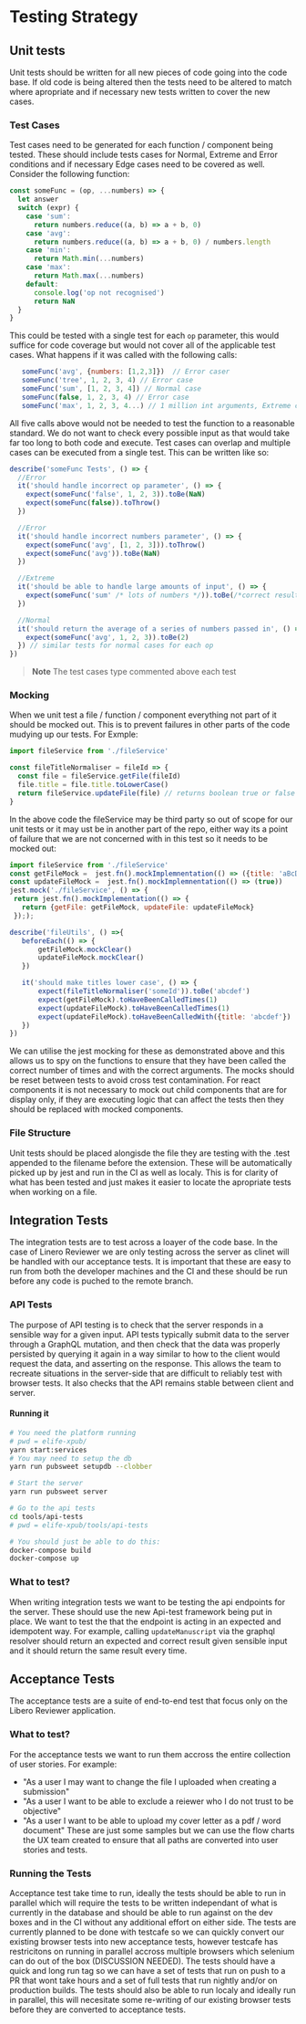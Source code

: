 # Testing Strategy

## Unit tests

Unit tests should be written for all new pieces of code going into the code base. If old code is being altered then the tests need to be altered to match where apropriate and if necessary new tests written to cover the new cases.

### Test Cases

Test cases need to be generated for each function / component being tested. These should include tests cases for Normal, Extreme and Error conditions and if necessary Edge cases need to be covered as well. Consider the following function:

```js
const someFunc = (op, ...numbers) => {
  let answer
  switch (expr) {
    case 'sum':
      return numbers.reduce((a, b) => a + b, 0)
    case 'avg':
      return numbers.reduce((a, b) => a + b, 0) / numbers.length
    case 'min':
      return Math.min(...numbers)
    case 'max':
      return Math.max(...numbers)
    default:
      console.log('op not recognised')
      return NaN
  }
}
```

This could be tested with a single test for each `op` parameter, this would suffice for code coverage but would not cover all of the applicable test cases. What happens if it was called with the following calls:

```js
   someFunc('avg', {numbers: [1,2,3]})  // Error caser
   someFunc('tree', 1, 2, 3, 4) // Error case
   someFunc('sum', [1, 2, 3, 4]) // Normal case
   someFunc(false, 1, 2, 3, 4) // Error case
   someFunc('max', 1, 2, 3, 4...) // 1 million int arguments, Extreme case
```

All five calls above would not be needed to test the function to a reasonable standard. We do not want to check every possible input as that would take far too long to both code and execute. Test cases can overlap and multiple cases can be executed from a single test. This can be written like so:

```js
describe('someFunc Tests', () => {
  //Error
  it('should handle incorrect op parameter', () => {
    expect(someFunc('false', 1, 2, 3)).toBe(NaN)
    expect(someFunc(false)).toThrow()
  })

  //Error
  it('should handle incorrect numbers parameter', () => {
    expect(someFunc('avg', [1, 2, 3])).toThrow()
    expect(someFunc('avg')).toBe(NaN)
  })

  //Extreme
  it('should be able to handle large amounts of input', () => {
    expect(someFunc('sum' /* lots of numbers */)).toBe(/*correct result */)
  })

  //Normal
  it('should return the average of a series of numbers passed in', () => {
    expect(someFunc('avg', 1, 2, 3)).toBe(2)
  }) // similar tests for normal cases for each op
})
```

> **Note** The test cases type commented above each test

### Mocking

When we unit test a file / function / component everything not part of it should be mocked out. This is to prevent failures in other parts of the code mudying up our tests. For Exmple:

```js
import fileService from './fileService'

const fileTitleNormaliser = fileId => {
  const file = fileService.getFile(fileId)
  file.title = file.title.toLowerCase()
  return fileService.updateFile(file) // returns boolean true or false for success / failure
}
```

In the above code the fileService may be third party so out of scope for our unit tests or it may ust be in another part of the repo, either way its a point of failure that we are not concerned with in this test so it needs to be mocked out:

```js
import fileService from './fileService'
const getFileMock =  jest.fn().mockImplemnentation(() => ({title: 'aBcDeF'}))
const updateFileMock =  jest.fn().mockImplemnentation(() => (true))
jest.mock('./fileService', () => {
 return jest.fn().mockImplementation(() => {
   return {getFile: getFileMock, updateFile: updateFileMock}
 }););

describe('fileUtils', () =>{
   beforeEach(() => {
       getFileMock.mockClear()
       updateFileMock.mockClear()
   })

   it('should make titles lower case', () => {
       expect(fileTitleNormaliser('someId')).toBe('abcdef')
       expect(getFileMock).toHaveBeenCalledTimes(1)
       expect(updateFileMock).toHaveBeenCalledTimes(1)
       expect(updateFileMock).toHaveBeenCalledWith({title: 'abcdef'})
   })
})
```

We can utilise the jest mocking for these as demonstrated above and this allows us to spy on the functions to ensure that they have been called the correct number of times and with the correct arguments. The mocks should be reset between tests to avoid cross test contamination.
For react components it is not necessary to mock out child components that are for display only, if they are executing logic that can affect the tests then they should be replaced with mocked components.

### File Structure

Unit tests should be placed alongisde the file they are testing with the .test appended to the filename before the extension. These will be automatically picked up by jest and run in the CI as well as localy. This is for clarity of what has been tested and just makes it easier to locate the apropriate tests when working on a file.

## Integration Tests

The integration tests are to test across a loayer of the code base. In the case of Linero Reviewer we are only testing across the server as clinet will be handled with our acceptance tests. It is important that these are easy to run from both the developer machines and the CI and these should be run before any code is puched to the remote branch.

### API Tests

The purpose of API testing is to check that the server responds in a sensible way for a given input. API tests typically submit data to the server through a GraphQL mutation, and then check that the data was properly persisted by querying it again in a way similar to how to the client would request the data, and asserting on the response. This allows the team to recreate situations in the server-side that are difficult to reliably test with browser tests. It also checks that the API remains stable between client and server.

#### Running it

```bash
# You need the platform running
# pwd = elife-xpub/
yarn start:services
# You may need to setup the db
yarn run pubsweet setupdb --clobber

# Start the server
yarn run pubsweet server

# Go to the api tests
cd tools/api-tests
# pwd = elife-xpub/tools/api-tests

# You should just be able to do this:
docker-compose build
docker-compose up
```

### What to test?

When writing integration tests we want to be testing the api endpoints for the server. These should use the new Api-test framework being put in place. We want to test the that the endpoint is acting in an expected and idempotent way. For example, calling `updateManuscript` via the graphql resolver should return an expected and correct result given sensible input and it should return the same result every time.

## Acceptance Tests

The acceptance tests are a suite of end-to-end test that focus only on the Libero Reviewer application.

### What to test?

For the acceptance tests we want to run them accross the entire collection of user stories. For example:

- "As a user I may want to change the file I uploaded when creating a submission"
- "As a user I want to be able to exclude a reiewer who I do not trust to be objective"
- "As a user I want to be able to upload my cover letter as a pdf / word document"
  These are just some samples but we can use the flow charts the UX team created to ensure that all paths are converted into user stories and tests.

### Running the Tests

Acceptance test take time to run, ideally the tests should be able to run in parallel which will require the tests to be written independant of what is currently in the database and should be able to run against on the dev boxes and in the CI without any additional effort on either side. The tests are currently planned to be done with testcafe so we can quickly convert our existing browser tests into new acceptance tests, however testcafe has restricitons on running in parallel accross multiple browsers which selenium can do out of the box (DISCUSSION NEEDED). The tests should have a quick and long run tag so we can have a set of tests that run on push to a PR that wont take hours and a set of full tests that run nightly and/or on production builds. The tests should also be able to run localy and ideally run in parallel, this will necesitate some re-writing of our existing browser tests before they are converted to acceptance tests.
